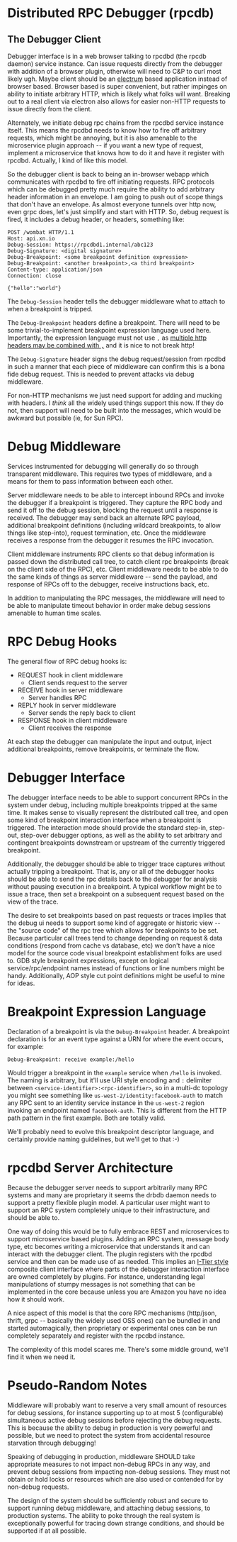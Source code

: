 # Distributed RPC Debugger (rpcdb)

## The Debugger Client

Debugger interface is in a web browser talking to rpcdbd (the rpcdb daemon) service instance. Can issue requests
directly from the debugger with addition of a browser plugin, otherwise will need to C&P to curl most likely ugh. Maybe
client should be an [electrum](http://electron.atom.io/) based application instead of browser based. Browser based is
super convenient, but rather impinges on ability to initiate arbitrary HTTP, which is likely what folks will want.
Breaking out to a real client via electron also allows for easier non-HTTP requests to issue directly from the client.

Alternately, we initiate debug rpc chains from the rpcdbd service instance itself. This means the rpcdbd needs to know
how to fire off arbitrary requests, which might be annoying, but it is also amenable to the microservice plugin approach
-- if you want a new type of request, implement a microservice that knows how to do it and have it register with rpcdbd.
Actually, I kind of like this model.

So the debugger client is back to being an in-browser webapp which communicates with rpcdbd to fire off initiating
requests. RPC protocols which can be debugged pretty much require the ability to add arbitrary header information in an
envelope. I am going to push out of scope things that don't have an envelope. As almost everyone tunnels over http now,
even grpc does, let's just simplify and start with HTTP. So, debug request is fired, it includes a debug header, or
headers, something like:

```
POST /wombat HTTP/1.1
Host: api.xn.io
Debug-Session: https://rpcdbd1.internal/abc123
Debug-Signature: <digital signature>
Debug-Breakpoint: <some breakpoint definition expression>
Debug-Breakpoint: <another breakpoint>,<a third breakpoint>
Content-type: application/json
Connection: close

{"hello":"world"}
```

The `Debug-Session` header tells the debugger middleware what to attach to when a breakpoint is tripped.

The `Debug-Breakpoint` headers define a breakpoint. There will need to be some trivial-to-implement breakpoint
expression language used here. Importantly, the expression language must not use `,` as [multiple http headers may be
combined with `,`](http://www.w3.org/Protocols/rfc2616/rfc2616-sec4.html) and it is nice to not break http!

The `Debug-Signature` header signs the debug request/session from rpcdbd in such a manner that each piece of middleware
can confirm this is a bona fide debug request. This is needed to prevent attacks via debug middleware.

For non-HTTP mechanisms we just need support for adding and mucking with headers. I *think* all the widely
used things support this now. If they do not, then support will need to be built into the messages, which would be
awkward but possible (ie, for Sun RPC).

# Debug Middleware

Services instrumented for debugging will generally do so through transparent middleware. This requires two types of
middleware, and a means for them to pass information between each other.

Server middleware needs to be able to intercept inbound RPCs and invoke the debugger if a breakpoint is triggered. They
capture the RPC body and send it off to the debug session, blocking the request until a response is received. The
debugger may send back an alternate RPC payload, additional breakpoint definitions (including wildcard breakpoints, to
allow things like step-into), request termination, etc. Once the middleware receives a response from the debugger it
resumes the RPC invocation.

Client middleware instruments RPC clients so that debug information is passed down the distributed call tree, to catch
client rpc breakpoints (break on the client side of the RPC), etc. Client middleware needs to be able to do the same
kinds of things as server middleware -- send the payload, and response of RPCs off to the debugger, receive instructions
back, etc.

In addition to manipulating the RPC messages, the middleware will need to be able to manipulate timeout behavior in
order make debug sessions amenable to human time scales.

# RPC Debug Hooks

The general flow of RPC debug hooks is:

* REQUEST hook in client middleware
    * Client sends request to the server
* RECEIVE hook in server middleware
    * Server handles RPC
* REPLY hook in server middleware
    * Server sends the reply back to client
* RESPONSE hook in client middleware
    * Client receives the response

At each step the debugger can manipulate the input and output, inject additional breakpoints, remove breakpoints, or
terminate the flow.

# Debugger Interface

The debugger interface needs to be able to support concurrent RPCs in the system under debug, including multiple
breakpoints tripped at the same time. It makes sense to visually represent the distributed call tree, and open some kind
of breakpoint interaction interface when a breakpoint is triggered. The interaction mode should provide the standard
step-in, step-out, step-over debugger options, as well as the ability to set arbitrary and contingent breakpoints
downstream or upstream of the currently triggered breakpoint.

Additionally, the debugger should be able to trigger trace captures without actually tripping a breakpoint. That is, any
or all of the debugger hooks should be able to send the rpc details back to the debugger for analysis without pausing
execution in a breakpoint. A typical workflow might be to issue a trace, then set a breakpoint on a subsequent request
based on the view of the trace.

The desire to set breakpoints based on past requests or traces implies that the debug ui needs to support some kind of
aggregate or historic view -- the "source code" of the rpc tree which allows for breakpoints to be set. Because
particular call trees tend to change depending on request & data conditions (respond from cache vs database, etc) we
don't have a nice model for the source code visual breakpoint establishment folks are used to. GDB style breakpoint
expressions, except on logical service/rpc/endpoint names instead of functions or line numbers might be handy.
Additionally, AOP style cut point definitions might be useful to mine for ideas.

# Breakpoint Expression Language

Declaration of a breakpoint is via the `Debug-Breakpoint` header. A breakpoint declaration is for an event type against
a URN for where the event occurs, for example:

```
Debug-Breakpoint: receive example:/hello
```

Would trigger a breakpoint in the `example` service when `/hello` is invoked. The naming is arbitrary, but it'll use URI
style encoding and `:` delimiter between `<service-identifier>:<rpc-identifier>`, so in a multi-dc topology you might
see something like `us-west-2/identity:facebook-auth` to match any RPC sent to an identity service instance in the
`us-west-2` region invoking an endpoint named `facebook-auth`. This is different from the HTTP path pattern in the first
example. Both are totally valid.

We'll probably need to evolve this breakpoint descriptor language, and certainly provide naming guidelines, but we'll
get to that :-)

# rpcdbd Server Architecture

Because the debugger server needs to support arbitrarily many RPC systems and many are proprietary it seems the drbdb
daemon needs to support a pretty flexible plugin model. A particular user might want to support an RPC system completely
unique to their infrastructure, and should be able to.

One way of doing this would be to fully embrace REST and microservices to support microservice based plugins. Adding an
RPC system, message body type, etc becomes writing a microservice that understands it and can interact with the debugger
client. The plugin registers with the rpcdbd service and then can be made use of as needed. This implies an [I-Tier
style](https://engineering.groupon.com/2013/misc/i-tier-dismantling-the-monoliths/) composite client interface where
parts of the debugger interaction interface are owned completely by plugins. For instance, understanding legal
manipulations of stumpy messages is not something that can be implemented in the core because unless you are Amazon you
have no idea how it should work.

A nice aspect of this model is that the core RPC mechanisms (http/json, thrift, grpc -- basically the widely used OSS
ones) can be bundled in and started automagically, then proprietary or experimental ones can be run completely
separately and register with the rpcdbd instance.

The complexity of this model scares me. There's some middle ground, we'll find it when we need it.

# Pseudo-Random Notes

Middleware will probably want to reserve a very small amount of resources for debug sessions, for instance supporting up
to at most 5 (configurable) simultaneous active debug sessions before rejecting the debug requests. This is because the
ability to debug in production is very powerful and possible, but we need to protect the system from accidental resource
starvation through debugging!

Speaking of debugging in production, middleware SHOULD take appropriate measures to not impact non-debug RPCs in any
way, and prevent debug sessions from impacting non-debug sessions. They must not obtain or hold locks or resources which
are also used or contended for by non-debug requests.

The design of the system should be sufficiently robust and secure to support running debug middleware, and attaching
debug sessions, to production systems. The ability to poke through the real system is exceptionally powerful for tracing
down strange conditions, and should be supported if at all possible.
